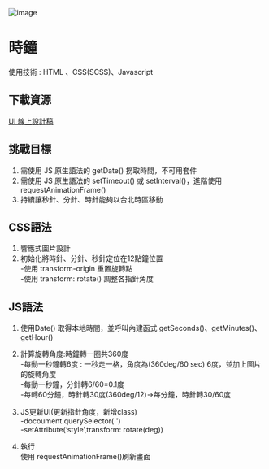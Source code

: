 ![image](https://amyyou.github.io/JS_Dungeon/2F-clock/img/demo.PNG)

# 時鐘
使用技術 : HTML 、CSS(SCSS)、Javascript

## 下載資源
[UI 線上設計稿](https://xd.adobe.com/spec/43be2f02-1d11-4dfb-4e3d-5c4df1df3896-358f/screen/e7b79d5d-37bb-41f7-8ca2-9df3811589e9/)

## 挑戰目標   
1. 需使用 JS 原生語法的 getDate() 撈取時間，不可用套件
2. 需使用 JS 原生語法的 setTimeout() 或 setInterval()，進階使用 requestAnimationFrame()
3. 持續讓秒針、分針、時針能夠以台北時區移動

 
## CSS語法   
1. 響應式圖片設計
2. 初始化將時針、分針、秒針定位在12點鐘位置    
     -使用 transform-origin 重置旋轉點    
     -使用 transform: rotate() 調整各指針角度     


## JS語法    
1. 使用Date() 取得本地時間，並呼叫內建函式 getSeconds()、getMinutes()、getHour()   
2. 計算旋轉角度:時鐘轉一圈共360度    
     -每動一秒鐘轉6度 : 一秒走一格，角度為(360deg/60 sec) 6度，並加上圖片的旋轉角度       
     -每動一秒鐘，分針轉6/60=0.1度     
     -每轉60分鐘，時針轉30度(360deg/12)->每分鐘，時針轉30/60度      


3. JS更新UI(更新指針角度，新增class)    
  -docoument.querySelector('')    
  -setAttribute(‘style’,transform: rotate(deg))   

4. 執行   
   使用 requestAnimationFrame()刷新畫面
